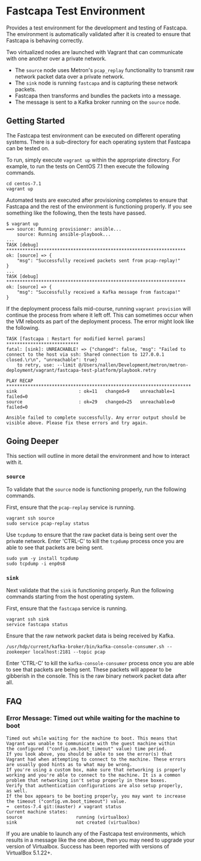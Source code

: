 Fastcapa Test Environment
=========================

Provides a test environment for the development and testing of Fastcapa.  The environment is automatically validated after it is created to ensure that Fastcapa is behaving correctly.

Two virtualized nodes are launched with Vagrant that can communicate with one another over a private network.  
- The `source` node uses Metron's `pcap_replay` functionality to transmit raw network packet data over a private network.
- The `sink` node is running `fastcapa` and is capturing these network packets.
- Fastcapa then transforms and bundles the packets into a message.
- The message is sent to a Kafka broker running on the `source` node.

Getting Started
---------------

The Fastcapa test environment can be executed on different operating systems.  There is a sub-directory for each operating system that Fastcapa can be tested on.  

To run, simply execute `vagrant up` within the appropriate directory.  For example, to run the tests on CentOS 7.1 then execute the following commands.
```
cd centos-7.1
vagrant up
```

Automated tests are executed after provisioning completes to ensure that Fastcapa and the rest of the environment is functioning properly.  If you see something like the following, then the tests have passed.
```
$ vagrant up
==> source: Running provisioner: ansible...
    source: Running ansible-playbook...
...
TASK [debug] *******************************************************************
ok: [source] => {
    "msg": "Successfully received packets sent from pcap-replay!"
}
...
TASK [debug] *******************************************************************
ok: [source] => {
    "msg": "Successfully received a Kafka message from fastcapa!"
}
```

If the deployment process fails mid-course, running `vagrant provision` will continue the process from where it left off.  This can sometimes occur when the VM reboots as part of the deployment process.  The error might look like the following.
```
TASK [fastcapa : Restart for modified kernel params] ***************************
fatal: [sink]: UNREACHABLE! => {"changed": false, "msg": "Failed to connect to the host via ssh: Shared connection to 127.0.0.1 closed.\r\n", "unreachable": true}
	to retry, use: --limit @/Users/nallen/Development/metron/metron-deployment/vagrant/fastcapa-test-platform/playbook.retry

PLAY RECAP *********************************************************************
sink                       : ok=11   changed=9    unreachable=1    failed=0
source                     : ok=29   changed=25   unreachable=0    failed=0

Ansible failed to complete successfully. Any error output should be
visible above. Please fix these errors and try again.
```

Going Deeper
------------

This section will outline in more detail the environment and how to interact with it.

### `source`

To validate that the `source` node is functioning properly, run the following commands.

First, ensure that the `pcap-replay` service is running.

```
vagrant ssh source
sudo service pcap-replay status
```

Use `tcpdump` to ensure that the raw packet data is being sent over the private network.  Enter 'CTRL-C' to kill the `tcpdump` process once you are able to see that packets are being sent.

```
sudo yum -y install tcpdump
sudo tcpdump -i enp0s8
```

### `sink`

Next validate that the `sink` is functioning properly. Run the following commands starting from the host operating system.  

First, ensure that the `fastcapa` service is running.

```
vagrant ssh sink
service fastcapa status
```

Ensure that the raw network packet data is being received by Kafka.

```
/usr/hdp/current/kafka-broker/bin/kafka-console-consumer.sh --zookeeper localhost:2181 --topic pcap
```

Enter 'CTRL-C' to kill the `kafka-console-consumer` process once you are able to see that packets are being sent.  These packets will appear to be gibberish in the console.  This is the raw binary network packet data after all.

FAQ
---

### Error Message: Timed out while waiting for the machine to boot

```
Timed out while waiting for the machine to boot. This means that
Vagrant was unable to communicate with the guest machine within
the configured ("config.vm.boot_timeout" value) time period.
If you look above, you should be able to see the error(s) that
Vagrant had when attempting to connect to the machine. These errors
are usually good hints as to what may be wrong.
If you're using a custom box, make sure that networking is properly
working and you're able to connect to the machine. It is a common
problem that networking isn't setup properly in these boxes.
Verify that authentication configurations are also setup properly,
as well.
If the box appears to be booting properly, you may want to increase
the timeout ("config.vm.boot_timeout") value.
➜  centos-7.4 git:(master) ✗ vagrant status
Current machine states:
source                    running (virtualbox)
sink                      not created (virtualbox)
```

If you are unable to launch any of the Fastcapa test environments, which results in a message like the one above, then you may need to upgrade your version of Virtualbox.  Success has been reported with versions of VirtualBox 5.1.22+.
